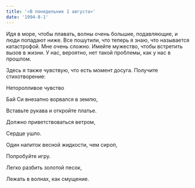 ```yaml
---
title: '«В понедельник 1 августа»'
date: '1994-8-1'
---
```


Идя в море, чтобы плавать, волны очень большие, подавляющие, и люди попадают ниже. Все пошутили, что теперь я знаю, что называется катастрофой. Мне очень сложно. Имейте мужество, чтобы встретить вызов в жизни. У нас, вероятно, нет такой проблемы, как у нас в прошлом.

Здесь я также чувствую, что есть момент досуга. Получите стихотворение:

Неторопливое чувство

Бай Си внезапно ворвался в землю,

Вставьте рукава и откройте платье.

Должно приветствоваться ветром,

Сердце ушло.

Один напиток весной жидкости, чем сироп,

Попробуйте игру.

Легко разбить золотой песок,

Лежать в волнах, как смущение.

